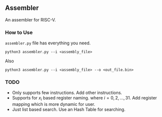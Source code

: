 ## Assembler
An assembler for RISC-V. 

### How to Use
```assembler.py``` file has everything you need.
```python3
python3 assembler.py --i <assembly_file>  
```
Also
```python3
python3 assembler.py --i <assembly_file> --o <out_file.bin>
```

### TODO
* Only supports few instructions. Add other instructions.
* Supports for $x_i$ based register naming. where $i = 0, 2, ..., 31$. Add register mapping which is more dynamic for user.  
* Just list based search. Use an Hash Table for searching. 
